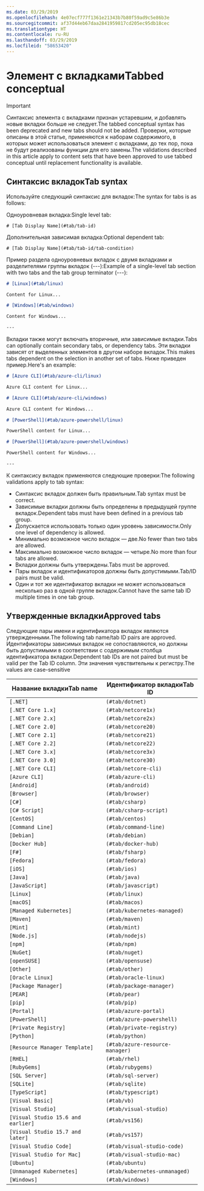 ```yaml
---
ms.date: 03/29/2019
ms.openlocfilehash: 4e07ecf777f1361e21343b7b80f59ad9c5e86b3e
ms.sourcegitcommit: af37d44eb67daa2841959817cd205ec95db18cec
ms.translationtype: HT
ms.contentlocale: ru-RU
ms.lasthandoff: 03/29/2019
ms.locfileid: "58653420"
---
```

# <a name="tabbed-conceptual"></a><span data-ttu-id="68840-101">Элемент с вкладками</span><span class="sxs-lookup"><span data-stu-id="68840-101">Tabbed conceptual</span></span>

> [!IMPORTANT]
> <span data-ttu-id="68840-102">Синтаксис элемента с вкладками признан устаревшим, и добавлять новые вкладки больше не следует.</span><span class="sxs-lookup"><span data-stu-id="68840-102">The tabbed conceptual syntax has been deprecated and new tabs should not be added.</span></span> <span data-ttu-id="68840-103">Проверки, которые описаны в этой статье, применяются к наборам содержимого, в которых может использоваться элемент с вкладками, до тех пор, пока не будут реализованы функции для его замены.</span><span class="sxs-lookup"><span data-stu-id="68840-103">The validations described in this article apply to content sets that have been approved to use tabbed conceptual until replacement functionality is available.</span></span>

## <a name="tab-syntax"></a><span data-ttu-id="68840-104">Синтаксис вкладок</span><span class="sxs-lookup"><span data-stu-id="68840-104">Tab syntax</span></span>

<span data-ttu-id="68840-105">Используйте следующий синтаксис для вкладок:</span><span class="sxs-lookup"><span data-stu-id="68840-105">The syntax for tabs is as follows:</span></span>

<span data-ttu-id="68840-106">Одноуровневая вкладка:</span><span class="sxs-lookup"><span data-stu-id="68840-106">Single level tab:</span></span>

`# [Tab Display Name](#tab/tab-id)`

<span data-ttu-id="68840-107">Дополнительная зависимая вкладка:</span><span class="sxs-lookup"><span data-stu-id="68840-107">Optional dependent tab:</span></span>

`# [Tab Display Name](#tab/tab-id/tab-condition)`

<span data-ttu-id="68840-108">Пример раздела одноуровневых вкладок с двумя вкладками и разделителями группы вкладок (---):</span><span class="sxs-lookup"><span data-stu-id="68840-108">Example of a single-level tab section with two tabs and the tab group terminator (---):</span></span>

```markdown
# [Linux](#tab/linux)

Content for Linux...

# [Windows](#tab/windows)

Content for Windows...

---
```

<span data-ttu-id="68840-109">Вкладки также могут включать вторичные, или зависимые вкладки.</span><span class="sxs-lookup"><span data-stu-id="68840-109">Tabs can optionally contain secondary tabs, or dependency tabs.</span></span> <span data-ttu-id="68840-110">Эти вкладки зависят от выделенных элементов в другом наборе вкладок.</span><span class="sxs-lookup"><span data-stu-id="68840-110">This makes tabs dependent on the selection in another set of tabs.</span></span> <span data-ttu-id="68840-111">Ниже приведен пример.</span><span class="sxs-lookup"><span data-stu-id="68840-111">Here's an example:</span></span>

```markdown
# [Azure CLI](#tab/azure-cli/linux)

Azure CLI content for Linux...

# [Azure CLI](#tab/azure-cli/windows)

Azure CLI content for Windows...

# [PowerShell](#tab/azure-powershell/linux)

PowerShell content for Linux...

# [PowerShell](#tab/azure-powershell/windows)

PowerShell content for Windows...

---
```

<span data-ttu-id="68840-112">К синтаксису вкладок применяются следующие проверки:</span><span class="sxs-lookup"><span data-stu-id="68840-112">The following validations apply to tab syntax:</span></span>

- <span data-ttu-id="68840-113">Синтаксис вкладок должен быть правильным.</span><span class="sxs-lookup"><span data-stu-id="68840-113">Tab syntax must be correct.</span></span>
- <span data-ttu-id="68840-114">Зависимые вкладки должны быть определены в предыдущей группе вкладок.</span><span class="sxs-lookup"><span data-stu-id="68840-114">Dependent tabs must have been defined in a previous tab group.</span></span>
- <span data-ttu-id="68840-115">Допускается использовать только один уровень зависимости.</span><span class="sxs-lookup"><span data-stu-id="68840-115">Only one level of dependency is allowed.</span></span>
- <span data-ttu-id="68840-116">Минимально возможное число вкладок — две.</span><span class="sxs-lookup"><span data-stu-id="68840-116">No fewer than two tabs are allowed.</span></span>
- <span data-ttu-id="68840-117">Максимально возможное число вкладок — четыре.</span><span class="sxs-lookup"><span data-stu-id="68840-117">No more than four tabs are allowed.</span></span>
- <span data-ttu-id="68840-118">Вкладки должны быть утверждены.</span><span class="sxs-lookup"><span data-stu-id="68840-118">Tabs must be approved.</span></span>
- <span data-ttu-id="68840-119">Пары вкладок и идентификаторов должны быть допустимыми.</span><span class="sxs-lookup"><span data-stu-id="68840-119">Tab/ID pairs must be valid.</span></span>
- <span data-ttu-id="68840-120">Один и тот же идентификатор вкладки не может использоваться несколько раз в одной группе вкладок.</span><span class="sxs-lookup"><span data-stu-id="68840-120">Cannot have the same tab ID multiple times in one tab group.</span></span>

## <a name="approved-tabs"></a><span data-ttu-id="68840-121">Утвержденные вкладки</span><span class="sxs-lookup"><span data-stu-id="68840-121">Approved tabs</span></span>

<span data-ttu-id="68840-122">Следующие пары имени и идентификатора вкладок являются утвержденными.</span><span class="sxs-lookup"><span data-stu-id="68840-122">The following tab name/tab ID pairs are approved.</span></span> <span data-ttu-id="68840-123">Идентификаторы зависимых вкладок не сопоставляются, но должны быть допустимыми в соответствии с содержимым столбца идентификатора вкладки.</span><span class="sxs-lookup"><span data-stu-id="68840-123">Dependent tab IDs are not paired but must be valid per the Tab ID column.</span></span> <span data-ttu-id="68840-124">Эти значения чувствительны к регистру.</span><span class="sxs-lookup"><span data-stu-id="68840-124">The values are case-sensitive</span></span>

|<span data-ttu-id="68840-125">Название вкладки</span><span class="sxs-lookup"><span data-stu-id="68840-125">Tab name</span></span>              |<span data-ttu-id="68840-126">Идентификатор вкладки</span><span class="sxs-lookup"><span data-stu-id="68840-126">Tab ID</span></span>            |
|----------------------|------------------|
|`[.NET]`              |`(#tab/dotnet)`   |
|`[.NET Core 1.x]`     |`(#tab/netcore1x)`|
|`[.NET Core 2.x]`     |`(#tab/netcore2x)`|
|`[.NET Core 2.0]`     |`(#tab/netcore20)`|
|`[.NET Core 2.1]`     |`(#tab/netcore21)`|
|`[.NET Core 2.2]`     |`(#tab/netcore22)`|
|`[.NET Core 3.x]`     |`(#tab/netcore3x)`|
|`[.NET Core 3.0]`     |`(#tab/netcore30)`|
|`[.NET Core CLI]`     |`(#tab/netcore-cli)`|
|`[Azure CLI]`         |`(#tab/azure-cli)`|
|`[Android]`           |`(#tab/android)`  |
|`[Browser]`           |`(#tab/browser)`  |
|`[C#]`                |`(#tab/csharp)`   |
|`[C# Script]`         |`(#tab/csharp-script)`|
|`[CentOS]`            |`(#tab/centos)`|
|`[Command Line]`      |`(#tab/command-line)`|
|`[Debian]`            |`(#tab/debian)`|
|`[Docker Hub]`        |`(#tab/docker-hub)`|
|`[F#]`                |`(#tab/fsharp)`|
|`[Fedora]`            |`(#tab/fedora)`|
|`[iOS]`               |`(#tab/ios)`      |
|`[Java]`              |`(#tab/java)`|
|`[JavaScript]`        |`(#tab/javascript)`|
|`[Linux]`             |`(#tab/linux)`    |
|`[macOS]`             |`(#tab/macos)`    |
|`[Managed Kubernetes]`|`(#tab/kubernetes-managed)`|
|`[Maven]`             |`(#tab/maven)`|
|`[Mint]`              |`(#tab/mint)`|
|`[Node.js]`           |`(#tab/nodejs)`|
|`[npm]`               |`(#tab/npm)` |
|`[NuGet]`             |`(#tab/nuget)`|
|`[openSUSE]`          |`(#tab/opensuse)`|
|`[Other]`             |`(#tab/other)` |
|`[Oracle Linux]`      |`(#tab/oracle-linux)`|
|`[Package Manager]`   |`(#tab/package-manager)` |
|`[PEAR]`              |`(#tab/pear)`|
|`[pip]`               |`(#tab/pip)`|
|`[Portal]`            |`(#tab/azure-portal)`    |
|`[PowerShell]`        |`(#tab/azure-powershell)`|
|`[Private Registry]`  |`(#tab/private-registry)`|
|`[Python]`            |`(#tab/python)`|
|`[Resource Manager Template]`|`(#tab/azure-resource-manager)`|
|`[RHEL]`              |`(#tab/rhel)`|
|`[RubyGems]`          |`(#tab/rubygems)`|
|`[SQL Server]`        |`(#tab/sql-server)`|
|`[SQLite]`            |`(#tab/sqlite)`|
|`[TypeScript]`        |`(#tab/typescript)`|
|`[Visual Basic]`      |`(#tab/vb)` |
|`[Visual Studio]`     |`(#tab/visual-studio)`|
|`[Visual Studio 15.6 and earlier]`|`(#tab/vs156)`|
|`[Visual Studio 15.7 and later]`  |`(#tab/vs157)`|
|`[Visual Studio Code]`            |`(#tab/visual-studio-code)`|
|`[Visual Studio for Mac]`         |`(#tab/visual-studio-mac)`|
|`[Ubuntu]`                        |`(#tab/ubuntu)`|
|`[Unmanaged Kubernetes]`          |`(#tab/kubernetes-unmanaged)`|
|`[Windows]`   |`(#tab/windows)`   |